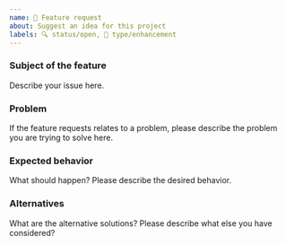 ```yaml
---
name: 🚀 Feature request
about: Suggest an idea for this project
labels: 🔍 status/open, 🦋 type/enhancement
---
```


<!--
Thank you for suggesting an idea to make this project better!

Please fill in as much of the template below as you’re able.

P.S. have you seen our support and contributing docs?
https://github.com/micromark/.github/blob/main/support.md
https://github.com/micromark/.github/blob/main/contributing.md
-->

### Subject of the feature

Describe your issue here.

### Problem

If the feature requests relates to a problem, please describe the problem you are trying to solve here.

### Expected behavior

What should happen?  Please describe the desired behavior.

### Alternatives

What are the alternative solutions?  Please describe what else you have considered?
